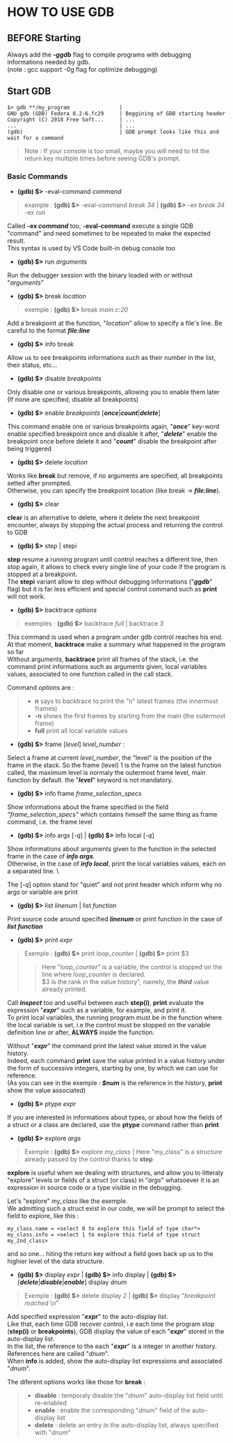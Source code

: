
# HOW TO USE GDB

## BEFORE Starting

Always add the ***-ggdb*** flag to compile programs with debugging
informations needed by gdb. \
(note : gcc support -0g flag for optimize debugging)

## Start GDB

    $> gdb **/my_program                |
    GNU gdb (GDB) Fedora 8.2-6.fc29     | Beggining of GDB starting header
    Copyright (C) 2018 Free Soft...     | ...
    ...                                 | ...
    (gdb)                               | GDB prompt looks like this and wait for a command

> Note : If your console is too small, maybe you will need to hit the return key multiple times before seeing GDB's prompt.

### Basic Commands

+ **(gdb) $>** -eval-command *command*

> example : **(gdb) $>** -eval-command *break 34* | **(gdb) $>** -ex *break 34* -ex *run*

Called **-ex _command_** too, **-eval-command** execute a single GDB "command" and need sometimes to be repeated to make the expected result. \
This syntax is used by VS Code built-in debug console too

+ **(gdb) $>** run *arguments*

Run the debugger session with the binary loaded with or without "*arguments*"

+ **(gdb) $>** break *location*

> exemple : **(gdb) $>** break *main.c:20*

Add a breakpoint at the function, "*location*" allow to specify a file's line.
Be careful to the format ***file:line***

+ **(gdb) $>** info break

Allow us to see breakpoints informations such as their number in the list,
their status, etc...

+ **(gdb) $>** disable *breakpoints*

Only disable one or various breakpoints, allowing you to enable them later \
(If none are specified, disable all breakpoints)

+ **(gdb) $>** enable *breakpoints* [***once***|***count***|***delete***]

This command enable one or various breakpoints again, "***once***" key-word enable
specified breakpoint once and disable it after, "***delete***" enable the breakpoint
once before delete it and "***count***" disable the breakpoint after being triggered

+ **(gdb) $>** delete *location*

Works like **break** but remove, if no arguments are specified, all breakpoints setted after prompted. \
Otherwise, you can specify the breakpoint location (like break -> ***file:line***).

+ **(gdb) $>** clear

**clear** is an alternative to delete, where it delete the next breakpoint
encounter, always by stopping the actual process and returning the control to GDB

+ **(gdb) $>** step | stepi

**step** resume a running program until control reaches a different line, then stop 
again, it allows to check every single line of your code if the program is stopped at a breakpoint.\
The **stepi** variant allow to step without debugging informations ("***ggdb***" flag) but it is far less efficient and special control command such as **print** will not work.

+ **(gdb) $>** backtrace *options*

> exemples : **(gdb) $>** backtrace *full* | backtrace *3*

This command is used when a program under gdb control reaches his end. At that
moment, **backtrace** make a summary what happened in the program so far \
Without arguments, **backtrace** print all frames of the stack, i.e. the command print
informations such as arguments given, local variables values, associated to one
function called in the call stack.

Command *options* are :

  > + **n** says to backtrace to print the "n" latest frames (the innermost frames)
  > + **-n** shows the first frames by starting from the main (the outermost frame)
  > + **full** print all local variable values

+ **(gdb) $>** frame [*level*] *level_number* :

Select a frame at current *level_number*, the "level" is the position of the
frame in the stack. So the frame (level) 1 is the frame on the latest function
called, the maximum level is normaly the outermost frame level, main function
by default. the "***level***" keyword is not mandatory.

+ **(gdb) $>** info frame *frame_selection_specs*

Show informations about the frame specified in the field *"frame_selection_specs"*
which contains himself the same thing as frame command, i.e. the frame level

+ **(gdb) $>** info args [*-q*] | **(gdb) $>** info local [*-q*]

Show informations about arguments given to the function in the selected frame
in the case of ***info args***. \
Otherwise, in the case of ***info local***, print the local variables values, each on a separated line. \

The [*-q*] option stand for "quiet" and not print header which inform why no args 
or variable are print

+ **(gdb) $>** list *linenum* | list *function*

Print source code around specified ***linenum*** or print function in the case of ***list function***

+ **(gdb) $>** print *expr*

> Exemple : **(gdb) $>** print *loop_counter* | **(gdb) $>** print $3
>> Here "*loop_counter*" is a variable, the control is stopped on the line where *loop_counter* is declared. \
> $3 is the rank in the value history", namely, the ***third*** value already printed.

Call ***inspect*** too and uselful between each **step(i)**, **print** evaluate the expression "***expr***" such as a variable, for example, and print it. \
To print local variables, the running program must be in the function where the
local variable is set, i.e the control must be stopped on the variable definition line or after, **ALWAYS** inside the function.

Without "***expr***" the command print the latest value stored in the value history. \
Indeed, each command **print** save the value printed in a value history under
the form of successive integers, starting by one, by which we can use for
reference. \
(As you can see in the exemple : ***$num*** is the reference in the history, **print** show the value associated)

+ **(gdb) $>** ptype *expr*

If you are interested in informations about types, or about how the fields of a
struct or a class are declared, use the **ptype** command rather than **print**

+ **(gdb) $>** explore *args*

> Exemple : **(gdb) $>** explore *my_class* | Here "my_class" is a structure already passed by the control thanks to **step**

**explore** is useful when we dealing with structures, and allow you to litteraly
"explore" levels or fields of a struct (or class) in "*args*" whatsoever it is an expression in source code or a type visible in the debugging.

Let's "explore" *my_class* like the exemple. \
We admitting such a struct exist in our code, we will be prompt to select the field to explore, like this :

    my_class.name = <select 0 to explore this field of type char*>
    my_class.info = <select 1 to explore this field of type struct my_2nd_class>
and so one... hiting the return key without a field goes back up us to the highier level of the data structure.

+ **(gdb) $>** display *expr* | **(gdb) $>** info display | **(gdb) $>** [***delete***|***disable***|***enable***] display *dnum*

> Exemple : **(gdb) $>** delete display *2* | **(gdb) $>** display "*breakpoint reached \n*"

Add specified expression "***expr***" to the auto-display list. \
Like that, each time GDB recover control, i.e each time the program stop (**step(i)** or **breakpoints**), GDB display the value of each "***expr***" stored in the auto-display list. \
In the list, the reference to the each "***expr***" is a integer in another history. References here are called "*dnum*". \
When **info** is added, show the auto-display list expressions and associated "*dnum*".

The diferent options works like those for **break** :

> + **disable** : temporaly disable the "*dnum*" auto-display list field until re-enabled
> + **enable** : enable the corresponding "*dnum*" field of the auto-display list
> + **delete** : delete an entry in the auto-display list, always specified with "*dnum*"
